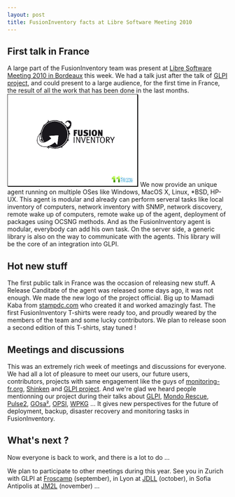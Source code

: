 ```yaml
---
layout: post
title: FusionInventory facts at Libre Software Meeting 2010
---
```


<!-- p, li { white-space: pre-wrap; } -->

## First talk in France

A large part of the FusionInventory team was present at <a title="rmll.info : FusionInventory: an inventory project" href="http://2010.rmll.info/FusionInventory.html">Libre Software Meeting 2010 in Bordeaux</a> this week. We had a talk just after the talk of <a title="GLPI project" href="http://glpi-project.org">GLPI project</a>, and could present to a large audience, for the first time in France, the result of all the work that has been done in the last months.
<a href="/news_docs/rmll2010.pdf"><img class="aligncenter size-full wp-image-464" title="fusioninventory-rmll2010" src="/news_docs/fusioninventory-rmll2010.png" alt="" width="300" height="212" /></a>
We now provide an unique agent running on multiple OSes like Windows, MacOS X, Linux, *BSD, HP-UX. This agent is modular and already can perform serveral tasks like local inventory of computers, network inventory with SNMP, network discovery, remote wake up of computers, remote wake up of the agent, deployment of packages using OCSNG methods. And as the FusionInventory agent is modular, everybody can add his own task. On the server side, a generic library is also on the way to communicate with the agents. This library will be the core of an integration into GLPI.

## Hot new stuff

The first public talk in France was the occasion of releasing new stuff. A Release Canditate of the agent was released some days ago, it was not enough. We made the new logo of the project official. Big up to Mamadi Kaba from <a title="stampdc" href="http://stampdc.com">stampdc.com</a> who created it and worked amazingly fast. The first FusionInventory T-shirts were ready too, and proudly weared by the members of the team and some lucky contributors. We plan to release soon a second edition of this T-shirts, stay tuned !

## Meetings and discussions

This was an extremely rich week of meetings and discussions for everyone. We had all a lot of pleasure to meet our users, our future users, contributors, projects with same engagement like the guys of <a title="Monitoring-fr" href="http://www.monitoring-fr.org/">monitoring-fr.org</a>, <a title="Shinken monitoring" href="http://www.shinken-monitoring.org/">Shinken</a> and <a title="GLPI project" href="http://glpi-project.org">GLPI project</a>. And we're glad we heard people mentionning our project during their talks about <a title="GLPI news between GLPI 0-78 and 0-80" href="http://2010.rmll.info/GLPI-news-between-GLPI-0-78-and-0-80.html">GLPI</a>, <a title="MondoRescue: a powerful and versatile GPL Disaster Recovery solution" href="http://2010.rmll.info/MondoRescue-is-a-powerful-and-versatile-GPL-Disaster-Recovery-solution.html">Mondo Rescue</a>, <a title="Heterogeneous IT asset management with Pulse2" href="http://2010.rmll.info/Nouvelle-traduction-Gestion-de-parcs-informatiques-heterogenes-avec-Pulse2.html">Pulse2</a>, <a title="Intelligent Infrastructure management with GOsa²" href="http://2010.rmll.info/Intelligent-Infrastructure-management-with-GOsa%C2%B2.html">GOsa²</a>, <a title="OPSI : Management and deployment of Windows Desktop, Servers and software" href="http://2010.rmll.info/OPSI-Management-and-deployment-of-Windows-Desktop-Servers-and-software.html">OPSI</a>, <a title="WPKG: Experience feedback in a small company" href="http://2010.rmll.info/WPKG-Experience-feedback-in-a-small-company.html">WPKG</a> ... It gives new perspectives for the future of deployment, backup, disaster recovery and monitoring tasks in FusionInventory.

## What's next ?

Now everyone is back to work, and there is a lot to do ...

We plan to participate to other meetings during this year. See you in Zurich with GLPI at <a title="GLPI and FusionInventory at Froscamp" href="http://wiki.froscamp.org/2010:Exhibitors#GLPI-FusionInventory">Froscamp</a> (september), in Lyon at <a title="Journées du logiciel libre de Lyoj" href="http://jdll.org/">JDLL</a> (october), in Sofia Antipolis at <a title="Journées méditerranéennes du logiciel libre" href="http://jm2l.linux-azur.org/">JM2L</a> (november) ...<!--EndFragment-->
